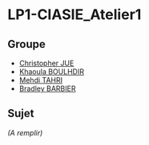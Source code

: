 # LP1-CIASIE_Atelier1

## Groupe

- [Christopher JUE](https://github.com/JUEChristopher)
- [Khaoula BOULHDIR](https://github.com/KhaoulaCode)
- [Mehdi TAHRI](https://github.com/MehdiThr)
- [Bradley BARBIER](https://github.com/Catif)


## Sujet

*(A remplir)*